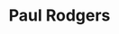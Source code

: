 ---
title: "Paul Rodgers"
summary: "English rock singer, born 17 Dec 1949 in Middlesbrough. Best known for being a member of Free and Bad Company and his collaboration with Queen. Also had a brief collaboration with Led Zeppelin guitarist Jimmy Page, under The Firm guise. Rodgers was also a member of Desperado along side , he left the band sometime before 1979, and there are no known recordings of his time in the band."
image: "paul-rodgers.jpg"
apple_music_artist_url: "None"
---